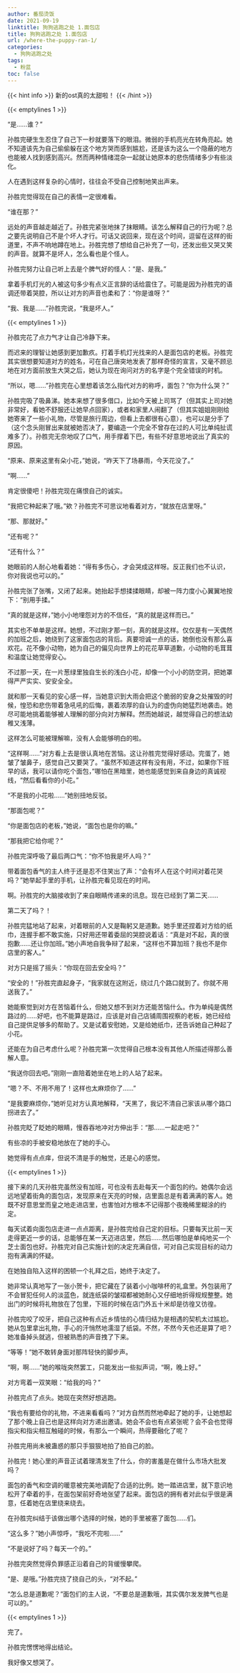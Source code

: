```yaml
---
author: 番茄烫饭
date: 2021-09-19
linktitle: 狗狗逃跑之处 1.面包店
title: 狗狗逃跑之处 1.面包店
url: /where-the-puppy-ran-1/
categories:
  - 狗狗逃跑之处
tags:
  - 粉蓝
toc: false
---
```


{{< hint info >}}
新的ost真的太甜啦！
{{< /hint >}}

<!--more-->

{{< emptylines 1 >}}

“是……谁？”

孙胜完硬生生忍住了自己下一秒就要落下的眼泪。微弱的手机亮光在转角亮起。她不知道该先为自己偷偷躲在这个地方哭而感到尴尬，还是该为这么一个隐蔽的地方也能被人找到感到高兴。然而两种情绪混杂一起就让她原本的悲伤情绪多少有些淡化。

人在遇到这样复杂的心情时，往往会不受自己控制地笑出声来。

孙胜完觉得现在自己的表情一定很难看。

“谁在那？”

远处的声音越走越近了。孙胜完紧张地抹了抹眼睛。该怎么解释自己的行为呢？总之要先说明自己不是个坏人才行。可话又说回来，现在这个时间，逗留在这样的街道里，不声不响地蹲在地上。孙胜完想了想给自己补充了一句，还发出些又哭又笑的声音。就算不是坏人，怎么看也是个怪人。

孙胜完努力让自己听上去是个脾气好的怪人：“是、是我。”

拿着手机灯光的人被这句多少有点义正言辞的话给震住了。可能是因为孙胜完的语调还带着哭腔，所以让对方的声音也柔和了：“你是谁呀？”

“我、我是……”孙胜完说，“我是坏人。”

{{< emptylines 1 >}}

孙胜完花了点力气才让自己冷静下来。

而迟来的理智让她感到更加歉疚。打着手机灯光找来的人是面包店的老板。孙胜完其实很想要知道对方的姓名，可在自己唐突地发表了那样奇怪的宣言，又毫不顾忌地在对方面前放生大哭之后，她认为现在询问对方的名字是个完全错误的时机。

“所以，嗯……”孙胜完在心里想着该怎么指代对方的称呼，面包？“你为什么哭？”

孙胜完吸了吸鼻涕。她本来想了很多借口，比如今天被上司骂了（但其实上司对她非常好，看她不舒服还让她早点回家），或者和家里人闹翻了（但其实姐姐刚刚给她寄来了一些小礼物，尽管是旅行周边，但看上去都很有心意），也可以是分手了（这个念头刚冒出来就被她否决了，要编造一个完全不曾存在过的人可比单纯扯谎难多了）。孙胜完无奈地叹了口气，用手撑着下巴，有些不好意思地说出了真实的原因。

“原来、原来这里有朵小花，”她说，“昨天下了场暴雨，今天花没了。”

“啊……”

肯定很傻吧！孙胜完现在痛恨自己的诚实。

“我把它种起来了哦。”欸？孙胜完不可思议地看着对方，“就放在店里呀。”

“那、那就好。”

“还有呢？”

“还有什么？”

她眼前的人耐心地看着她：“得有多伤心，才会哭成这样呀。反正我们也不认识，你对我说也可以的。”

孙胜完张了张嘴，又闭了起来。她抬起手想揉揉眼睛，却被一阵力度小心翼翼地按下：“别用手揉。”

“真的就是这样，”她小小地埋怨对方的不信任，“真的就是这样而已。”

其实也不单单是这样。她想，不过刚才那一刻，真的就是这样。仅仅是有一天偶然的加班之后，她绕到了这家面包店的背后。真要坦诚一点的话，她倒也没有那么喜欢花。花不像小动物，她为自己的偏见向世界上的花花草草道歉，小动物的毛茸茸和温度让她觉得安心。

不过那一天，在一片葱绿里独自生长的浅白小花，却像一个小小的防空洞，把她罩得严严实实、安安全全。

就和那一天看见的安心感一样，当她意识到大雨会把这个脆弱的安身之处摧毁的时候，惶恐和悲伤带着急吼吼的后悔，裹着浓厚的自认为的虚伪向她猛烈地袭击。她尽可能地挑着能够被人理解的部分向对方解释。然而她越说，越觉得自己的想法幼稚又浅薄。

这样怎么可能被理解嘛，没有人会能够明白的啦。

“这样啊……”对方看上去是很认真地在苦恼。这让孙胜完觉得好感动。完蛋了，她皱了皱鼻子，感觉自己又要哭了。“虽然不知道这样有没有用，不过，如果你下班早的话，我可以请你吃个面包，”哪怕在黑暗里，她也能感觉到来自身边的真诚视线，“然后看看你的小花。”

“不是我的小花啦……”她别扭地反驳。

“那面包呢？”

“你是面包店的老板，”她说，“面包也是你的嘛。”

“那我把它给你呢？”

孙胜完深呼吸了最后两口气：“你不怕我是坏人吗？”

带着面包香气的主人终于还是忍不住笑出了声：“会有坏人在这个时间对着花哭吗？”她举起手里的手机，让孙胜完看见现在的时间。

啊。孙胜完的大脑接收到了来自眼睛传递来的讯息。现在已经到了第二天……

第二天了吗？！

孙胜完猛地站了起来，对着眼前的人又是鞠躬又是道歉。她手里还捏着对方给的纸巾，连握手都不敢实施，只好用还带着委屈的哭腔说着话：“真是对不起，真的很抱歉……还让你加班。”她小声地自我争辩了起来，“这样也不算加班？我也不是你店里的客人。”

对方只是摇了摇头：“你现在回去安全吗？”

“安全的！”孙胜完直起身子，“我家就在这附近，绕过几个路口就到了。你就不用送我了。”

她能察觉到对方在苦恼着什么，但她又想不到对方还能苦恼什么。作为单纯是偶然路过的……好吧，也不能算是路过，应该是对自己店铺周围视察的老板，她已经给自己提供足够多的帮助了。又是试着安慰她，又是给她纸巾，还告诉她自己种起了小花。

还能在为自己考虑什么呢？孙胜完第一次觉得自己根本没有其他人所描述得那么善解人意。

“我送你回去吧。”刚刚一直陪着她坐在地上的人站了起来。

“嗯？不、不用不用了！这样也太麻烦你了……”

“是我要麻烦你，”她听见对方认真地解释，“天黑了，我记不清自己家该从哪个路口拐进去了。”

孙胜完眨了眨她的眼睛，慢吞吞地冲对方伸出手：“那……一起走吧？”

有些凉的手被安稳地放在了她的手心。

她觉得有点点痒，但说不清是手的触觉，还是心的感觉。

{{< emptylines 1 >}}

接下来的几天孙胜完虽然没有加班，可也没有去赴每天一个面包的约。她偶尔会远远地望着街角的面包店，发现原来在天亮的时候，店里面总是有着满满的客人。她既不好意思堂而皇之地走进店里，也害怕对方根本不记得那个夜晚稀里糊涂的约定。

每天试着向面包店走进一点点距离，是孙胜完给自己定的目标。只要每天比前一天走得更近一步的话，总能够在某一天迈进店里，然后……然后哪怕是单纯地买一个芝士面包也好。孙胜完对自己实施计划的决定充满自信，可对自己实现目标的动力抱有满满的怀疑。

在她独自陷入这样的困顿一个礼拜之后，她终于决定了。

她非常认真地写了一张小贺卡，把它藏在了装着小小咖啡杯的礼盒里。外包装用了不会冒犯任何人的淡蓝色，就连纸袋的皱褶都被她耐心又仔细地折得规规整整。她出门的时候将礼物放在了包里，下班的时候在店门外五十米却是彷徨又彷徨。

孙胜完咬了咬牙，把自己这种有点近乡情怯的心情归结为是相遇的契机太过尴尬。她从包里拿出礼物，手心的汗悄然地濡湿了纸袋。不然，不然今天也还是算了吧？她准备掉头就逃，但被熟悉的声音拽了下来。

“等等！”她不敢转身面对那阵轻快的脚步声。

“啊，啊……”她的喉咙突然罢工，只能发出一些拟声词，“啊，晚上好。”

对方弯着一双笑眼：“给我的吗？”

孙胜完点了点头。她现在突然好想逃跑。

“我也有要给你的礼物，不进来看看吗？”对方自然而然地牵起了她的手，让她想起了那个晚上自己也是这样向对方递出邀请。她会不会也有点紧张呢？会不会也觉得指尖和指尖相互触碰的时候，有那么一个瞬间，热得要融化了呢？

孙胜完用尚未被蛊惑的那只手狠狠地拍了拍自己的脸。

孙胜完！她心里的声音正试着理清发生了什么，你的害羞是在做什么市场大批发吗？

面包的香气和空调的暖意被完美地调配了合适的比例。她一踏进店里，就下意识地松开了牵着的手，在面包架前好奇地张望了起来。面包店的拥有者对此似乎很是满意，任着她在店里绕来绕去。

在孙胜完纠结于该做出哪个选择的时候，她的手里被塞了面包……们。

“这么多？”她小声惊呼，“我吃不完啦……”

“不是说好了吗？每天一个的。”

孙胜完突然觉得负罪感正沿着自己的背缓慢攀爬。

“是、是哦。”孙胜完挠了挠自己的头，“对不起。”

“怎么总是道歉呢？”面包们的主人说，“不要总是道歉哦，其实偶尔发发脾气也是可以的。”

{{< emptylines 1 >}}

完了。

孙胜完愣愣地得出结论。

我好像又想哭了。
